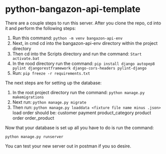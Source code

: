 # python-bangazon-api-template
There are a couple steps to run this server. After you clone the repo, cd into it and perform the following steps:
1. Run this command: ```python -m venv bangazon-api-env```
2. Next, in cmd cd into the bangazon-api-env directory within the project directory
3. Then cd into the Scripts directory and run the command: ```Start activate.bat```
4. In the rood directory run the command: ```pip install django autopep8 pylint djangorestframework django-cors-headers pylint-django```
5. Run: ```pip freeze -r requirements.txt```


The next steps are for setting up the database:
1. In the root project directory run the command: ```python manage.py makemigrations```
2. Next run: ```python manage.py migrate```
3. Then run: ```python manage.py loaddata <fixture file name minus .json>```
load order should be:
customer
payment
product_category
product
order
order_product

Now that your database is set up all you have to do is run the command:

```python manage.py runserver```


You can test your new server out in postman if you so desire.